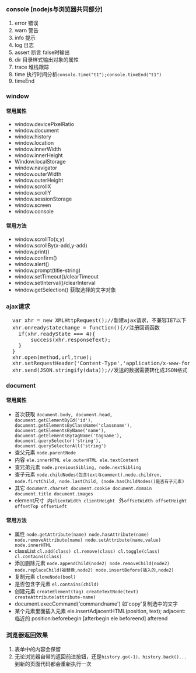 ### console [nodejs与浏览器共同部分]
1. error 错误
2. warn 警告
3. info 提示
4. log 日志
5. assert 断言 false时输出
6. dir 目录样式输出对象的属性
7. trace 堆栈跟踪
8. time 执行时间分析`console.time("t1");console.timeEnd("t1")`
9. timeEnd
### window
#### 常用属性
* window.devicePixelRatio
* window.document
* window.history
* window.location
* window.innerWidth
* window.innerHeight
* Window.localStorage
* window.navigator
* window.outerWidth
* window.outerHeight
* window.scrollX
* window.scrollY
* window.sessionStorage 
* window.screen
* window.console

#### 常用方法
* window.scrollTo(x,y)
* window.scrollBy(x-add,y-add)
* window.print()
* window.confirm()
* window.alert()
* window.prompt(title-string)
* window.setTimeout()/clearTimeout
* window.setInterval()/clearInterval
* window.getSelection() 获取选择的文字对象
### ajax请求
<pre>
  var xhr = new XMLHttpRequest();//新建ajax请求，不兼容IE7以下
  xhr.onreadystatechange = function(){//注册回调函数
    if(xhr.readyState === 4){
        success(xhr.responseText);
    } 
  }
  xhr.open(method,url,true);
  xhr.setRequestHeader('Content-Type','application/x-www-form-urlencoded');
  xhr.send(JSON.stringify(data));//发送的数据需要转化成JSON格式
</pre>
### document
#### 常用属性
* 首次获取 `document.body, document.head, document.getElementById('id'), document.getElementsByClassName('classname'), document.getElementsByName('name'), document.getElementsByTagName('tagname'), document.querySelector('string'), document.querySelectorAll('string')`
* 查父元素 `node.parentNode`
* 内容 `ele.innerHTML ele.outerHTML ele.textContent`
* 查兄弟元素 `node.previousSibling, node.nextSibling`
* 查子元素 `node.childNodes(包含text与comment),node.children, node.firstChild, node.lastChild, (node.hasChildNodes()是否有子元素)`
* 其它 `document.charset document.cookie document.domain document.title document.images`
* element尺寸  内`clientWidth clientHeight ` 外`offsetWidth offsetHeight offsetTop offsetLeft`
#### 常用方法
* 属性 `node.getAttribute(name) node.hasAttribute(name) node.removeAttribute(name) node.setAttribute(name,value) node.innerHTML`
* classList `cl.add(class) cl.remove(class) cl.toggle(class) cl.contains(class)`
* 添加删除元素 `node.appendChild(node2) node.removeChild(node2) node.replaceChild(被替换,node2) node.insertBefore(插入的,node2)`
* 复制元素 `cloneNode(bool)`
* 是否包含字元素 `el.contains(child)`
* 创建元素 `createElement(tag) createTextNode(text) createAttribute(attribute-name)`
* document.execCommand('commandname') 如'copy'复制选中的文字
* 某个元素里面插入元素 ele.insertAdjacentHTML(position, text); adjacent:临近的 position:beforebegin [afterbegin ele beforeend] afterend
### 浏览器返回效果
1. 表单中的内容会保留
2. 无论浏览器自带的返回前进按钮，还是`history.go(-1)、history.back()...`到新的页面代码都会重新执行一次

